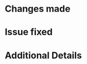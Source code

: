 # Changes made

<!-- Describe and/or put a screenshot of the changes that have been made -->

# Issue fixed

<!-- The number of the issue that was fixed -->

# Additional Details

<!-- Any additional details that may be needed -->